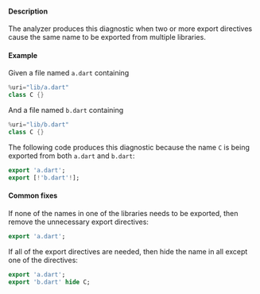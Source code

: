 #### Description

The analyzer produces this diagnostic when two or more export directives
cause the same name to be exported from multiple libraries.

#### Example

Given a file named `a.dart` containing

```dart
%uri="lib/a.dart"
class C {}
```

And a file named `b.dart` containing

```dart
%uri="lib/b.dart"
class C {}
```

The following code produces this diagnostic because the name `C` is being
exported from both `a.dart` and `b.dart`:

```dart
export 'a.dart';
export [!'b.dart'!];
```

#### Common fixes

If none of the names in one of the libraries needs to be exported, then
remove the unnecessary export directives:

```dart
export 'a.dart';
```

If all of the export directives are needed, then hide the name in all
except one of the directives:

```dart
export 'a.dart';
export 'b.dart' hide C;
```